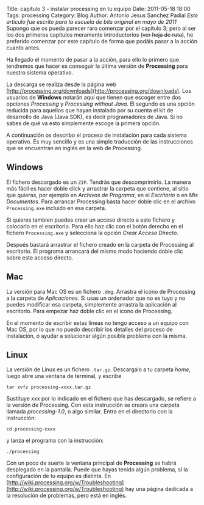 Title: capítulo 3 - instalar processing en tu equipo
Date: 2011-05-18 18:00
Tags: processing 
Category: Blog
Author: Antonio Jesus Sanchez Padial
*Este artículo fue escrito para la escuela de bits original en mayo de 2011*
Supongo que os pueda parecer raro comenzar por el capítulo 3; pero al ser los dos primeros capítulos meramente introductorios <strike>(ver hoja de ruta)</strike>, he preferido comenzar por este capítulo de forma que podáis pasar a la acción cuanto antes.

Ha llegado el momento de pasar a la acción, para ello lo primero que tendremos que hacer es conseguir la última versión de **Processing** para nuestro sistema operativo.

<!-- more -->

La descarga se realiza desde la página web [http://processing.org/downloads](http://processing.org/downloads). Los usuarios de **Windows** notarán aquí que tienen que escoger entre dos opciones *Processing* y *Processing without Java*. El segundo es una opción reducida para aquellos que hayan instalado por su cuenta el kit de desarrollo de Java (Java SDK), es decir programadores de Java. Si no sabes de qué va esto simplemente escoge la primera opción.

A continuación os describo el proceso de instalación para cada sistema operativo. Es muy sencillo y es una simple traducción de las instrucciones que se encuentran en inglés en la web de Processing.

## Windows
El fichero descargado es un `ZIP`. Tendrás que descomprimirlo. La manera más fácil es hacer doble click y arrastrar la carpeta que contiene, al sitio que quieras, por ejemplo en *Archivos de Programa*, en el *Escritorio* o en *Mis Documentos*. Para arrancar Processing basta hacer doble clic en el archivo `Processing.exe` incluido en esa carpeta.

Si quieres tambien puedes crear un acceso directo a este fichero y colocarlo en el escritorio. Para ello haz clic con el botón derecho en el fichero `Processing.exe` y selecciona la opción *Crear Acceso Directo*.

Después bastará arrastrar el fichero creado en la carpeta de Processing al escritorio. El programa arrancará del mismo modo haciendo doble clic sobre este acceso directo.

## Mac
La versión para Mac OS es un fichero `.dmg`. Arrastra el icono de Processing a la carpeta de *Aplicaciones*. Si usas un ordenador que no es tuyo y no puedes modificar esa carpeta, simplemente arrastra la aplicación al escritorio. Para empezar haz doble clic en el icono de Processing.

En el momento de escribir estas líneas no tengo acceso a un equipo con Mac OS, por lo que no puedo describir los detalles del proceso de instalación, o ayudar a solucionar algún posible problema con la misma.

## Linux
La versión de Linux es un fichero `.tar.gz`. Descargalo a tu carpeta *home*, luego abre una ventana de terminal, y escribe

	tar xvfz processing-xxxx.tar.gz

Sustituye xxx por lo indicado en el fichero que has descargado, se refiere a la versión de Processing. Con esta instrucción se creara una carpeta llamada *processing-1.0*, o algo similar. Entra en el directorio con la instrucción:

	cd processing-xxxx

y lanza el programa con la instrucción:

	./processing

Con un poco de suerte la ventana principal de **Processing** se habrá desplegado en la pantalla. Puede que hayas tenido algún problema, si la configuración de tu equipo es distinta. En [http://wiki.processing.org/w/Troubleshooting](http://wiki.processing.org/w/Troubleshooting) hay una página dedicada a la resolución de problemas, pero está en inglés.
